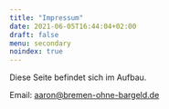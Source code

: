 ```yaml
---
title: "Impressum"
date: 2021-06-05T16:44:04+02:00
draft: false
menu: secondary
noindex: true
---
```


Diese Seite befindet sich im Aufbau.

Email: [aaron@bremen-ohne-bargeld.de](mailto:aaron@bremen-ohne-bargeld.de)
